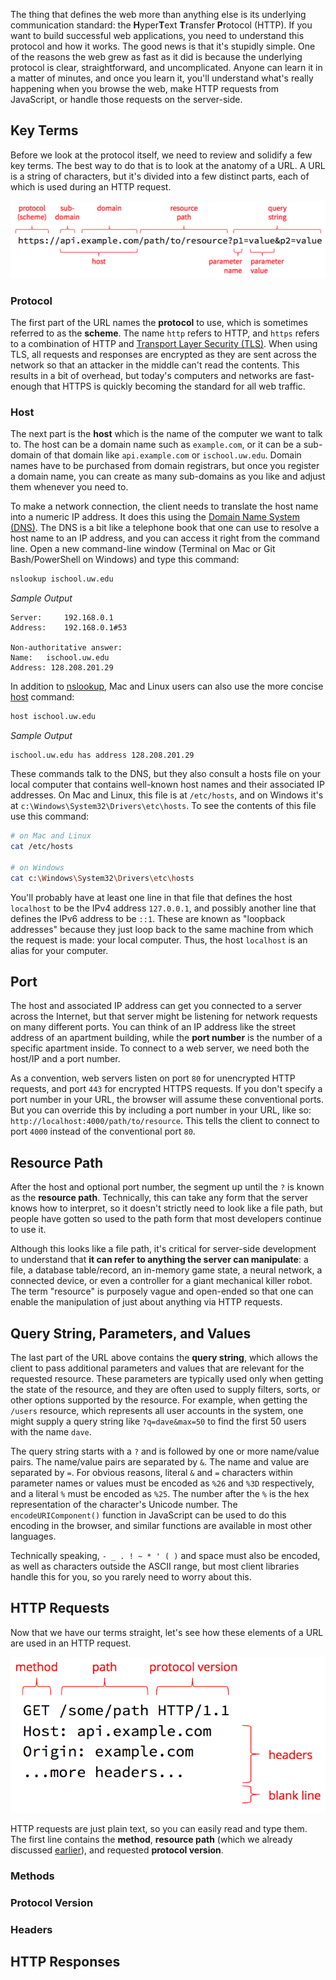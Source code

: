 The thing that defines the web more than anything else is its underlying communication standard: the **H**yper**T**ext **T**ransfer **P**rotocol (HTTP). If you want to build successful web applications, you need to understand this protocol and how it works. The good news is that it's stupidly simple. One of the reasons the web grew as fast as it did is because the underlying protocol is clear, straightforward, and uncomplicated. Anyone can learn it in a matter of minutes, and once you learn it, you'll understand what's really happening when you browse the web, make HTTP requests from JavaScript, or handle those requests on the server-side.

## Key Terms

Before we look at the protocol itself, we need to review and solidify a few key terms. The best way to do that is to look at the anatomy of a URL. A URL is a string of characters, but it's divided into a few distinct parts, each of which is used during an HTTP request.

![anatomy of a URL](img/url.png)

### Protocol

The first part of the URL names the **protocol** to use, which is sometimes referred to as the **scheme**. The name `http` refers to HTTP, and `https` refers to a combination of HTTP and [Transport Layer Security (TLS)](https://en.wikipedia.org/wiki/Transport_Layer_Security). When using TLS, all requests and responses are encrypted as they are sent across the network so that an attacker in the middle can't read the contents. This results in a bit of overhead, but today's computers and networks are fast-enough that HTTPS is quickly becoming the standard for all web traffic.

### Host

The next part is the **host** which is the name of the computer we want to talk to. The host can be a domain name such as `example.com`, or it can be a sub-domain of that domain like `api.example.com` or `ischool.uw.edu`. Domain names have to be purchased from domain registrars, but once you register a domain name, you can create as many sub-domains as you like and adjust them whenever you need to.

To make a network connection, the client needs to translate the host name into a numeric IP address. It does this using the [Domain Name System (DNS)](https://en.wikipedia.org/wiki/Domain_Name_System). The DNS is a bit like a telephone book that one can use to resolve a host name to an IP address, and you can access it right from the command line. Open a new command-line window (Terminal on Mac or Git Bash/PowerShell on Windows) and type this command:

```bash
nslookup ischool.uw.edu
```

_Sample Output_

```
Server:		192.168.0.1
Address:	192.168.0.1#53

Non-authoritative answer:
Name:	ischool.uw.edu
Address: 128.208.201.29
```

In addition to [nslookup](https://linux.die.net/man/1/nslookup), Mac and Linux users can also use the more concise [host](https://linux.die.net/man/1/host) command:

```bash
host ischool.uw.edu
```

_Sample Output_


```
ischool.uw.edu has address 128.208.201.29
```

These commands talk to the DNS, but they also consult a hosts file on your local computer that contains well-known host names and their associated IP addresses. On Mac and Linux, this file is at `/etc/hosts`, and on Windows it's at `c:\Windows\System32\Drivers\etc\hosts`. To see the contents of this file use this command:

```bash
# on Mac and Linux
cat /etc/hosts

# on Windows
cat c:\Windows\System32\Drivers\etc\hosts 
```

You'll probably have at least one line in that file that defines the host `localhost` to be the IPv4 address `127.0.0.1`, and possibly another line that defines the IPv6 address to be `::1`. These are known as "loopback addresses" because they just loop back to the same machine from which the request is made: your local computer. Thus, the host `localhost` is an alias for your computer.

## Port

The host and associated IP address can get you connected to a server across the Internet, but that server might be listening for network requests on many different ports. You can think of an IP address like the street address of an apartment building, while the **port number** is the number of a specific apartment inside. To connect to a web server, we need both the host/IP and a port number.

As a convention, web servers listen on port `80` for unencrypted HTTP requests, and port `443` for encrypted HTTPS requests. If you don't specify a port number in your URL, the browser will assume these conventional ports. But you can override this by including a port number in your URL, like so: `http://localhost:4000/path/to/resource`. This tells the client to connect to port `4000` instead of the conventional port `80`.

## Resource Path

After the host and optional port number, the segment up until the `?` is known as the **resource path**. Technically, this can take any form that the server knows how to interpret, so it doesn't strictly need to look like a file path, but people have gotten so used to the path form that most developers continue to use it.

Although this looks like a file path, it's critical for server-side development to understand that **it can refer to anything the server can manipulate**: a file, a database table/record, an in-memory game state, a neural network, a connected device, or even a controller for a giant mechanical killer robot. The term "resource" is purposely vague and open-ended so that one can enable the manipulation of just about anything via HTTP requests.

## Query String, Parameters, and Values

The last part of the URL above contains the **query string**, which allows the client to pass additional parameters and values that are relevant for the requested resource. These parameters are typically used only when getting the state of the resource, and they are often used to supply filters, sorts, or other options supported by the resource. For example, when getting the `/users` resource, which represents all user accounts in the system, one might supply a query string like `?q=dave&max=50` to find the first 50 users with the name `dave`.

The query string starts with a `?` and is followed by one or more name/value pairs. The name/value pairs are separated by `&`. The name and value are separated by `=`. For obvious reasons, literal `&` and `=` characters within parameter names or values must be encoded as `%26` and `%3D` respectively, and a literal `%` must be encoded as `%25`. The number after the `%` is the hex representation of the character's Unicode number. The `encodeURIComponent()` function in JavaScript can be used to do this encoding in the browser, and similar functions are available in most other languages.

Technically speaking, `- _ . ! ~ * ' ( )` and space must also be encoded, as well as characters outside the ASCII range, but most client libraries handle this for you, so you rarely need to worry about this. 

## HTTP Requests

Now that we have our terms straight, let's see how these elements of a URL are used in an HTTP request.

![http get request format](img/req-get.png)

HTTP requests are just plain text, so you can easily read and type them. The first line contains the **method**, **resource path** (which we already discussed [earlier](#secresourcepath)), and requested **protocol version**.

### Methods

### Protocol Version

### Headers


## HTTP Responses




